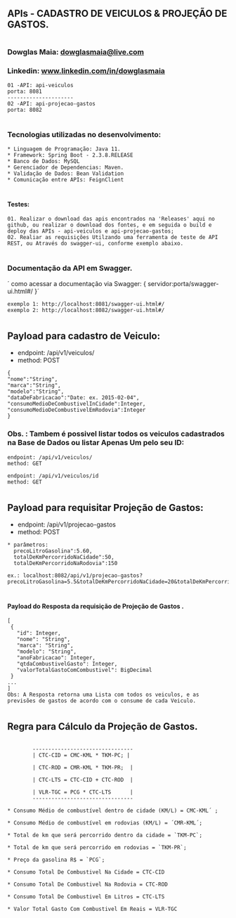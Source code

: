 ## APIs - CADASTRO DE VEICULOS & PROJEÇÃO DE GASTOS.
#
### Dowglas Maia: dowglasmaia@live.com
### Linkedin: www.linkedin.com/in/dowglasmaia

```comunicação ente apis
01 -API: api-veiculos 
porta: 8081
---------------------
02 -API: api-projecao-gastos 
porta: 8082
```
#
### Tecnologias utilizadas no desenvolvimento:
```
* Linguagem de Programação: Java 11.
* Framework: Spring Boot - 2.3.8.RELEASE
* Banco de Dados: MySQL
* Gerenciador de Dependencias: Maven.
* Validação de Dados: Bean Validation
* Comunicação entre APIs: FeignClient
```
#
#### Testes:
```
01. Realizar o download das apis encontrados na 'Releases' aqui no github, ou realizar o download dos fontes, e em seguida o build e deploy das APIs - api-veiculos e api-projecao-gastos;
02. Realiar as requisições Utilzando uma ferramenta de teste de API REST, ou Através do swagger-ui, conforme exemplo abaixo.
```
#
### Documentação da API em Swagger.
´ como acessar a documentação via Swagger: { servidor:porta/swagger-ui.html#/ }´ 
```Teste de API
exemplo 1: http://localhost:8081/swagger-ui.html#/
exemplo 2: http://localhost:8082/swagger-ui.html#/
```
#
## Payload para cadastro de Veiculo:
* endpoint:  /api/v1/veiculos/
* method: POST
```
{
"nome":"String",
"marca":"String",
"modelo":"String",
"dataDeFabricacao":"Date: ex. 2015-02-04",
"consumoMedioDeCombustivelInCidade":Integer,
"consumoMedioDeCombustivelEmRodovia":Integer
}
 ```
 ### Obs. : Tambem é possivel listar todos os veiculos cadastrados na Base de Dados ou listar Apenas Um pelo seu ID:
```
endpoint: /api/v1/veiculos/
method: GET
``` 
```
endpoint: /api/v1/veiculos/id
method: GET
``` 

# 

## Payload para requisitar Projeção de Gastos:
* endpoint:  /api/v1/projecao-gastos
* method: POST
```
* parâmetros:
  precoLitroGasolina":5.60,
  totalDeKmPercorridoNaCidade":50, 
  totalDeKmPercorridoNaRodovia":150

ex.: localhost:8082/api/v1/projecao-gastos?precoLitroGasolina=5.5&totalDeKmPercorridoNaCidade=20&totalDeKmPercorridoNaRodovia=200
 ```
 #
 #### Payload do Resposta da requisição de Projeção de Gastos .
 
 ```
 [
  {
    "id": Integer,
    "nome": "String",
    "marca": "String",
    "modelo": "String",
    "anoFabricacao": Integer,
    "qtdaCombustivelGasto": Integer,
    "valorTotalGastoComCombustivel": BigDecimal
  }
 ...
]
 Obs: A Resposta retorna uma Lista com todos os veiculos, e as previsões de gastos de acordo com o consume de cada Veiculo.
 ```

#
## Regra para Cálculo da Projeção de Gastos.
```Regra

        --------------------------------
        | CTC-CID = CMC-KML * TKM-PC; |

        | CTC-ROD = CMR-KML * TKM-PR;  |

        | CTC-LTS = CTC-CID + CTC-ROD  |

        | VLR-TGC = PCG * CTC-LTS      |
        --------------------------------

* Consumo Médio de combustível dentro de cidade (KM/L) = CMC-KML´ ;

* Consumo Médio de combustível em rodovias (KM/L) = ´CMR-KML´;

* Total de km que será percorrido dentro da cidade = `TKM-PC`;

* Total de km que será percorrido em rodovias = `TKM-PR`;

* Preço da gasolina R$ = `PCG`; 

* Consumo Total De Combustivel Na Cidade = CTC-CID

* Consumo Total De Combustivel Na Rodovia = CTC-ROD

* Consumo Total De Combustivel Em Litros = CTC-LTS

* Valor Total Gasto Com Combustivel Em Reais = VLR-TGC
```
